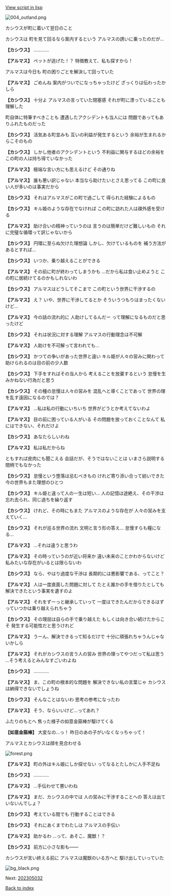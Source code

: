 [View script in lisp](../scripts/202305031.txt)

![004_outland.png](../images/backgrounds/004_outland.png)

カシウスが町に着いて翌日のこと

カシウスは
町を見て回るなら案内するという
アルマスの誘いに乗ったのだが…

**【カシウス】**
…………

**【アルマス】**
ペットが逃げた！？
特徴教えて、私も探すから！

アルマスは今日も
町の困りごとを解決して回っていた

**【アルマス】**
ごめんね
案内がついでになっちゃったけど
ざっくりは伝わったかしら

**【カシウス】**
十分よ
アルマスの言っていた閉塞感
それが町に漂っていることも理解した

町自体に特筆すべきことも
遭遇したアクシデントも当人には
問題であってもありふれたものだった

**【カシウス】**
活気ある町並みも
互いの利益が発生するという
余裕が生まれるからこそのもの

**【カシウス】**
しかし他者のアクシデントという
不利益に関与するほどの余裕を
この町の人は持ち得ていなかった

**【アルマス】**
極端な言い方にも思えるけど
その通りね

**【アルマス】**
誰も悪い訳じゃない
本当なら助けたいとさえ思ってる
この町に良い人が多いのは事実だから

**【カシウス】**
それはアルマスがこの町で過ごして
得られた経験によるもの

**【カシウス】**
キル姫のような存在でなければ
この町に訪れた人は疎外感を受ける

**【アルマス】**
助け合いの精神っていうのは
言うのは簡単だけど難しいもの
それに完璧な循環って訳じゃないから

**【カシウス】**
円環に至らぬ欠けた理想論
しかし、欠けているものを
補う方法があるとすれば…

**【カシウス】**
いつか、乗り越えることができる

**【アルマス】**
その前に町が終わってしまうかも
…だから私は食い止めようと
この町に居続けてるのかもしれないわ

**【カシウス】**
アルマスはどうしてそこまで
この町という世界に干渉するの

**【アルマス】**
え？
いや、世界に干渉してるとか
そういうつもりはまったくないけど…

**【アルマス】**
今の話の流れ的に
人助けしてるんだー
って理解になるものだと思ったけど

**【カシウス】**
それは状況に対する理解
アルマスの行動理念は不可解

**【アルマス】**
人助けを不可解って言われても…

**【カシウス】**
かつての争いがあった世界と違い
キル姫が人々の営みに関わって
助けられるのは目の前の少人数

**【カシウス】**
下手をすればその当人から
考えることを放棄するという
怠慢を生みかねない行為だと思う

**【カシウス】**
その種の怠慢は人々の営みを
混乱へと導くことであって
世界の理を乱す遠因になるのでは？

**【アルマス】**
…私は私の行動にいちいち
世界がどうとか考えてないわよ

**【アルマス】**
目の前に困っている人がいる
その問題を放っておくことなんて
私にはできない、それだけよ

**【カシウス】**
あなたらしいわね

**【アルマス】**
私は私だからね

ともすれば皮肉にも聞こえる
会話だが、そうではないことは
いまさら説明する間柄でもなかった

**【カシウス】**
怠慢という堕落は忌むべきもの
けれど寄り添い合って紡いできた
今の世界もまた理想のひとつ

**【カシウス】**
キル姫と違って人の一生は短い…
人の記憶は途絶え、その干渉は
忘れ去られ、同じ過ちを繰り返す

**【カシウス】**
けれど、その時にもまた
アルマスのような存在が
人々の営みを支えていく…

**【カシウス】**
それが巡る世界の流れ
文明と言う形の答え…
怠慢すらも糧になる…

**【アルマス】**
…それは違うと思うわ

**【アルマス】**
その時っていうのが近い将来か
遠い未来のことかわからないけど
私みたいな存在がいるとは限らないわ

**【カシウス】**
なら、やはり過度な干渉は
長期的には悪影響である、ってこと？

**【アルマス】**
人は一度直面した問題に対して
たとえ誰かの手を借りたとしても
解決できたという事実を遺すのよ

**【アルマス】**
それをずーっと継承していって
一度はできたんだからできるはず
っていつかは乗り越えられちゃう

**【カシウス】**
その理屈は自らの手で乗り越えた
もしくは向き合い続けたからこそ
発生する可能性だと思うけれど

**【アルマス】**
うーん、解決できるって知るだけで
十分に頑張れちゃうんじゃないかしら

**【アルマス】**
それがカシウスの言う人の営み
世界の理ってやつだって私は思う
…そう考えるとみんなすごいわよね

**【カシウス】**
…………

**【アルマス】**
ま、この町の根本的な問題を
解決できない私の言葉じゃ
カシウスは納得できないでしょうね

**【カシウス】**
そんなことはないわ
思考の参考になったわ

**【アルマス】**
そう、ならいいけど…ってあれ？

ふたりのもとへ
焦った様子の如意金箍棒が駆けてくる

**【如意金箍棒】**
大変なの…っ！
昨日のあの子がいなくなっちゃって！

アルマスとカシウスは顔を見合わせる

![forest.png](../images/backgrounds/forest.png)

**【アルマス】**
町の外はキル姫にしか探せない
ってなるとたしかに人手不足ね

**【カシウス】**
…………

**【アルマス】**
…手伝わせて悪いわね

**【アルマス】**
まだ、カシウスの中では
人の営みに干渉することへの
答えは出ていないんでしょ？

**【カシウス】**
考えている間でも
行動することはできる

**【カシウス】**
それにあくまでわたしは
アルマスの手伝い

**【アルマス】**
助かるわ
…って、あそこ、魔獣！？

**【カシウス】**
前方に小さな影も――

カシウスが言い終える前に
アルマスは魔獣のいる方へと
駆け出していっていた

![bg_black.png](../images/backgrounds/bg_black.png)


Next: [202305032](202305032.md)

[Back to index](index.md)
